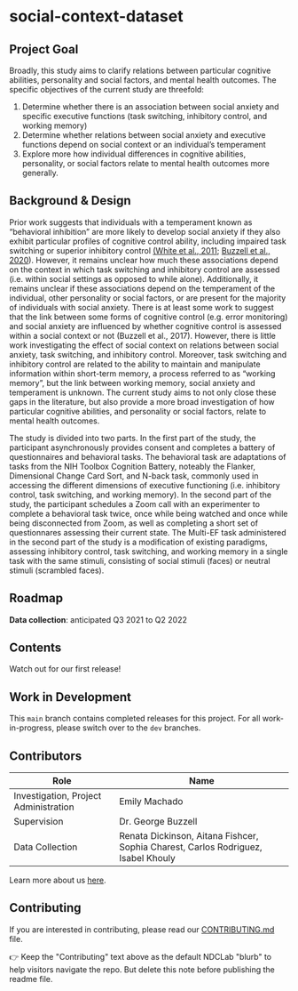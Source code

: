 # social-context-dataset

## Project Goal

Broadly, this study aims to clarify relations between particular cognitive abilities, personality and social factors, and mental health outcomes. The specific objectives of the current study are threefold:
1. Determine whether there is an association between social anxiety and specific executive functions (task switching, inhibitory control, and working memory)
2. Determine whether relations between social anxiety and executive functions depend on social context or an individual’s temperament
3. Explore more how individual differences in cognitive abilities, personality, or social factors relate to mental health outcomes more generally.

## Background & Design

Prior work suggests that individuals with a temperament known as “behavioral inhibition” are more likely to develop social anxiety if they also exhibit particular profiles of cognitive control ability, including impaired task switching or superior inhibitory control [(White et al., 2011](https://www.ncbi.nlm.nih.gov/pmc/articles/PMC3624966/); [Buzzell et al., 2020](https://pubmed.ncbi.nlm.nih.gov/32280035/)). However, it remains unclear how much these associations depend on the context in which task switching and inhibitory control are assessed (i.e. within social settings as opposed to while alone). Additionally, it remains unclear if these associations depend on the temperament of the individual, other personality or social factors, or are present for the majority of individuals with social anxiety. There is at least some work to suggest that the link between some forms of cognitive control (e.g. error monitoring) and social anxiety are influenced by whether cognitive control is assessed within a social context or not (Buzzell et al., 2017). However, there is little work investigating the effect of social context on relations between social anxiety, task switching, and inhibitory control. Moreover, task switching and inhibitory control are related to the ability to maintain and manipulate information within short-term memory, a process referred to as “working memory”, but the link between working memory, social anxiety and temperament is unknown. The current study aims to not only close these gaps in the literature, but also provide a more broad investigation of how particular cognitive abilities, and personality or social factors, relate to mental health outcomes. 

The study is divided into two parts. In the first part of the study, the participant asynchronously provides consent and completes a battery of questionnaires and behavioral tasks. The behavioral task are adaptations of tasks from the NIH Toolbox Cognition Battery, noteably the Flanker, Dimensional Change Card Sort, and N-back task, commonly used in accessing the different dimensions of executive functioning (i.e. inhibitory control, task switching, and working memory). 
In the second part of the study, the participant schedules a Zoom call with an experimenter to complete a behavioral task twice, once while being watched and once while being disconnected from Zoom, as well as completing a short set of questionnares assessing their current state. The Multi-EF task administered in the second part of the study is a modification of existing paradigms, assessing inhibitory control, task switching, and working memory in a single task with the same stimuli, consisting of social stimuli (faces) or neutral stimuli (scrambled faces).

## Roadmap

**Data collection**: anticipated Q3 2021 to Q2 2022 

## Contents

Watch out for our first release!

## Work in Development

This `main` branch contains completed releases for this project. For all work-in-progress, please switch over to the `dev` branches.

## Contributors
| Role| Name |
| ---  | ---  |
| Investigation, Project Administration | Emily Machado |
| Supervision | Dr. George Buzzell |
| Data Collection | Renata Dickinson, Aitana Fishcer, Sophia Charest, Carlos Rodriguez, Isabel Khouly |

Learn more about us [here](www.ndclab.com/people).

## Contributing

If you are interested in contributing, please read our [CONTRIBUTING.md](CONTRIBUTING.md) file.

:point_right: Keep the "Contributing" text above as the default NDCLab "blurb" to help visitors navigate the repo. But delete this note before publishing the readme file.
